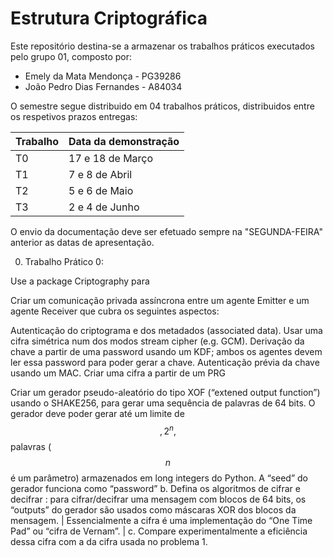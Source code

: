 # Estrutura Criptográfica

Este repositório destina-se a armazenar os trabalhos práticos executados pelo grupo 01, composto por:

* Emely da Mata Mendonça - PG39286
* João Pedro Dias Fernandes - A84034


O semestre segue distribuido em 04 trabalhos práticos, distribuidos entre os respetivos prazos entregas:

| Trabalho | Data da demonstração |    
| -------- | -------------------- | 
| T0       | 17 e 18 de Março     |
| T1       | 7 e 8 de Abril       |        
| T2       | 5 e 6 de Maio        |           
| T3       | 2 e 4 de Junho       | 

 O envio da documentação deve ser efetuado sempre na "SEGUNDA-FEIRA" anterior as datas de apresentação. 



00) Trabalho Prático 0:

Use a package Criptography para

Criar um comunicação privada assíncrona entre um agente Emitter e um agente Receiver que cubra os seguintes aspectos:

Autenticação do criptograma e dos metadados (associated data). Usar uma cifra simétrica num dos modos stream cipher (e.g. GCM).
Derivação da chave a partir de uma password usando um KDF; ambos os agentes devem ler essa password para poder gerar a chave.
Autenticação prévia da chave usando um MAC.
Criar uma cifra a partir de um PRG

Criar um gerador pseudo-aleatório do tipo XOF (“extened output function”) usando o SHAKE256, para gerar uma sequência de palavras de 64 bits.
O gerador deve poder gerar até um limite de $$,2^n,$$ palavras ($$n$$ é um parâmetro) armazenados em long integers do Python.
A “seed” do gerador funciona como “password” b. Defina os algoritmos de cifrar e decifrar : para cifrar/decifrar uma mensagem com blocos de 64 bits, os “outputs” do gerador são usados como máscaras XOR dos blocos da mensagem. | Essencialmente a cifra é uma implementação do “One Time Pad” ou “cifra de Vernam”. |
c. Compare experimentalmente a eficiência dessa cifra com a da cifra usada no problema 1.

